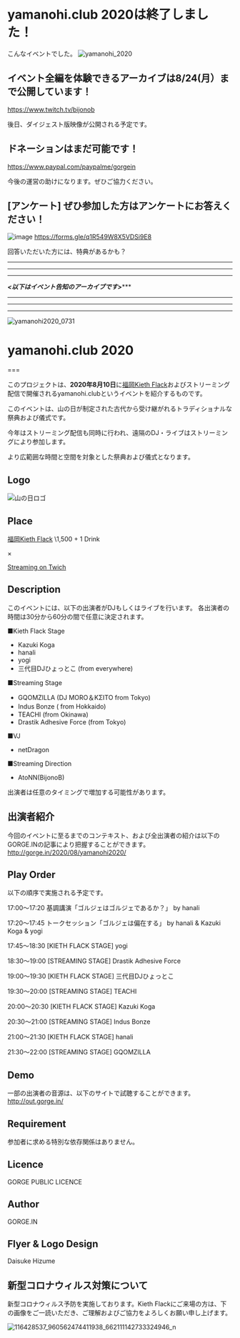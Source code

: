 # yamanohi.club 2020は終了しました！
こんなイベントでした。
![yamanohi_2020](https://user-images.githubusercontent.com/10110956/89981893-b0186e00-dcaf-11ea-912b-76b323f4ff79.jpg)



## イベント全編を体験できるアーカイブは8/24(月）まで公開しています！
https://www.twitch.tv/bijonob

後日、ダイジェスト版映像が公開される予定です。

## ドネーションはまだ可能です！
https://www.paypal.com/paypalme/gorgein

今後の運営の助けになります。ぜひご協力ください。

## [アンケート] ぜひ参加した方はアンケートにお答えください！
![image](https://user-images.githubusercontent.com/10110956/89983247-25853e00-dcb2-11ea-9a99-4b611568b552.png)
https://forms.gle/q1R549W8X5VDSi9E8

回答いただいた方には、特典があるかも？

*************************************************
*************************************************
*************************************************
*********<以下はイベント告知のアーカイブです>************
*************************************************
*************************************************
*************************************************

![yamanohi2020_0731](https://user-images.githubusercontent.com/41063021/89045148-fef80680-d385-11ea-8c85-858fbb739861.jpg)

# yamanohi.club 2020
===

このプロジェクトは、**2020年8月10日**に[福岡Kieth Flack](https://kiethflack.net/)およびストリーミング配信で開催されるyamanohi.clubというイベントを紹介するものです。

このイベントは、山の日が制定された古代から受け継がれるトラディショナルな祭典および儀式です。

今年はストリーミング配信も同時に行われ、遠隔のDJ・ライブはストリーミングにより参加します。

より広範囲な時間と空間を対象とした祭典および儀式となります。

## Logo
![山の日ロゴ](https://user-images.githubusercontent.com/10110956/87446555-6565f080-c634-11ea-9f32-50979be92368.png)

## Place
[福岡Kieth Flack](https://kiethflack.net/) \1,500 + 1 Drink

×

[Streaming on Twich](https://www.twitch.tv/bijonob/)

## Description

このイベントには、以下の出演者がDJもしくはライブを行います。
各出演者の時間は30分から60分の間で任意に決定されます。

■Kieth Flack Stage
- Kazuki Koga
- hanali
- yogi
- 三代目DJひょっとこ (from everywhere)

■Streaming Stage
- GQOMZILLA (DJ MORO＆KΣITO  from Tokyo)
- Indus Bonze ( from Hokkaido)　
- TEACHI (from Okinawa)
- Drastik Adhesive Force (from Tokyo)

■VJ
- netDragon

■Streaming Direction
- AtoNN(BijonoB)


出演者は任意のタイミングで増加する可能性があります。

## 出演者紹介
今回のイベントに至るまでのコンテキスト、および全出演者の紹介は以下のGORGE.INの記事により把握することができます。
http://gorge.in/2020/08/yamanohi2020/


## Play Order
以下の順序で実施される予定です。

17:00～17:20	基調講演「ゴルジェはゴルジェであるか？」 by hanali

17:20～17:45 トークセッション「ゴルジェは偏在する」 by hanali & Kazuki Koga & yogi

17:45～18:30	[KIETH FLACK STAGE] yogi	

18:30～19:00	[STREAMING STAGE]	Drastik Adhesive Force

19:00～19:30	[KIETH FLACK STAGE] 三代目DJひょっとこ	

19:30～20:00	[STREAMING STAGE]	TEACHI

20:00～20:30 [KIETH FLACK STAGE]	Kazuki Koga	

20:30～21:00 [STREAMING STAGE]	Indus Bonze

21:00～21:30	[KIETH FLACK STAGE] hanali	

21:30～22:00	[STREAMING STAGE]	GQOMZILLA

## Demo

一部の出演者の音源は、以下のサイトで試聴することができます。
http://out.gorge.in/

## Requirement

参加者に求める特別な依存関係はありません。



## Licence

GORGE PUBLIC LICENCE

## Author

GORGE.IN

## Flyer & Logo Design
Daisuke Hizume

## 新型コロナウィルス対策について
新型コロナウィルス予防を実施しております。Kieth Flackにご来場の方は、下の画像をご一読いただき、ご理解およびご協力をよろしくお願い申し上げます。

![116428537_960562474411938_662111142733324946_n](https://user-images.githubusercontent.com/10110956/89044569-15ea2900-d385-11ea-99ce-01eeba99d9ea.jpg)




